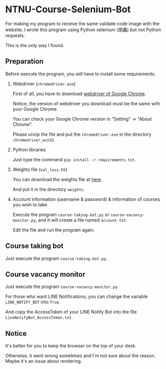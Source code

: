 # NTNU-Course-Selenium-Bot
For making my program to receive the same validate code image with the website, I wrote this program using Python selenium (爬蟲) but not Python requests.

This is the only way I found.

## Preparation
Before execute the program, you will have to install some requirements.

1. Webdriver (`chromedriver.exe`)

   First of all, you have to download [webdriver of Google Chrome](https://chromedriver.chromium.org/downloads).
   
   Notice, the version of webdriver you download must be the same with your Google Chrome.
   
   You can check your Google Chrome version in "Setting" -> "About Chrome".

   Please unzip the file and put the `chromedriver.exe` in the directory `chromedriver_win32`.

2. Python libraries

   Just type the command `pip install -r requirements.txt`.
   
3. Weights file (`val_loss.h5`)

   You can download the weights file at [here](https://drive.google.com/file/d/16YL-915VVvY0bSMr2FiKhVnV19ipYF59/view?usp=sharing).
   
   And put it in the directory `weights`.
   
4. Account information (username & password) & information of courses you wish to take

   Execute the program `course-taking-bot.py` or `course-vacancy-monitor.py`, and it will create a file named `account.txt`.
   
   Edit the file and run the program again.
   
## Course taking bot

Just execute the program `course-taking-bot.py`.

## Course vacancy monitor

Just execute the program `course-vacancy-monitor.py`.

For those who want LINE Notifications, you can change the variable `LINE_NOTIFY_BOT` into `True`.

And copy the AccessToken of your LINE Notify Bot into the file `LineNotifyBot_AccessToken.txt`.

## Notice

It's better for you to keep the browser on the top of your desk.

Otherwise, it went wrong sometimes and I'm not sure about the reason. Maybe it's an issue about rendering.

